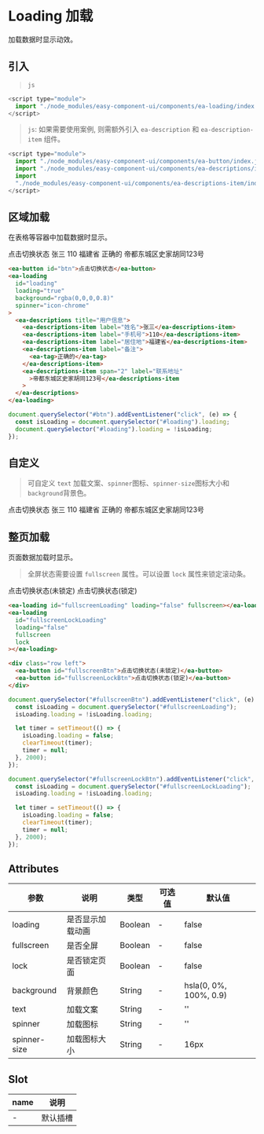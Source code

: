 <script setup>
import { onMounted } from 'vue'

onMounted(() => {
  import('../index.js')
  import('./index.scss')

  document.querySelector('#btn').addEventListener('click', (e) => {
    const isLoading = document.querySelector('#loading');
    isLoading.loading = !isLoading.loading;
  })

  document.querySelector('#customizationBtn').addEventListener('click', (e) => {
    const isLoading = document.querySelector('#customizationLoading');
    isLoading.loading = !isLoading.loading;
  })

  document.querySelector('#fullscreenBtn').addEventListener('click', (e) => {
    const isLoading = document.querySelector('#fullscreenLoading');
    isLoading.loading = !isLoading.loading;

    let timer = setTimeout(() => {
        isLoading.loading = false;
        clearTimeout(timer);
        timer = null;
    }, 2000)
  })

  document.querySelector('#fullscreenLockBtn').addEventListener('click', (e) => {
    const isLoading = document.querySelector('#fullscreenLockLoading');
    isLoading.loading = !isLoading.loading;

    let timer = setTimeout(() => {
        isLoading.loading = false;
        clearTimeout(timer);
        timer = null;
    }, 2000)
  })
})
</script>

# Loading 加载

加载数据时显示动效。

## 引入

> `js`

```js
<script type="module">
  import "./node_modules/easy-component-ui/components/ea-loading/index.js";
</script>
```

> `js`: 如果需要使用案例, 则需额外引入 `ea-description` 和 `ea-description-item` 组件。

```js
<script type="module">
  import "./node_modules/easy-component-ui/components/ea-button/index.js";
  import "./node_modules/easy-component-ui/components/ea-descriptions/index.js";
  import
  "./node_modules/easy-component-ui/components/ea-descriptions-item/index.js";
</script>
```

## 区域加载

在表格等容器中加载数据时显示。

<div class="row left">
  <ea-button id="btn">点击切换状态</ea-button>
  <ea-loading id="loading" loading="true">
      <ea-descriptions title="用户信息">
        <ea-descriptions-item label="姓名">张三</ea-descriptions-item>
        <ea-descriptions-item label="手机号">110</ea-descriptions-item>
        <ea-descriptions-item label="居住地">福建省</ea-descriptions-item>
        <ea-descriptions-item label="备注">
          <ea-tag>正确的</ea-tag>
        </ea-descriptions-item>
        <ea-descriptions-item span="2" label="联系地址">帝都东城区史家胡同123号</ea-descriptions-item>
    </ea-descriptions>
  </ea-loading>
</div>

```html
<ea-button id="btn">点击切换状态</ea-button>
<ea-loading
  id="loading"
  loading="true"
  background="rgba(0,0,0,0.8)"
  spinner="icon-chrome"
>
  <ea-descriptions title="用户信息">
    <ea-descriptions-item label="姓名">张三</ea-descriptions-item>
    <ea-descriptions-item label="手机号">110</ea-descriptions-item>
    <ea-descriptions-item label="居住地">福建省</ea-descriptions-item>
    <ea-descriptions-item label="备注">
      <ea-tag>正确的</ea-tag>
    </ea-descriptions-item>
    <ea-descriptions-item span="2" label="联系地址"
      >帝都东城区史家胡同123号</ea-descriptions-item
    >
  </ea-descriptions>
</ea-loading>
```

```js
document.querySelector("#btn").addEventListener("click", (e) => {
  const isLoading = document.querySelector("#loading").loading;
  document.querySelector("#loading").loading = !isLoading;
});
```

## 自定义

> 可自定义 `text` 加载文案、`spinner`图标、`spinner-size`图标大小和`background`背景色。

<div class="row left">
  <ea-button id="customizationBtn">点击切换状态</ea-button>
  <ea-loading id="customizationLoading" text="拼命加载中" loading="true" background="rgba(0,0,0,0.8)" spinner="icon-chrome" spinner-size="20">
      <ea-descriptions title="用户信息">
        <ea-descriptions-item label="姓名">张三</ea-descriptions-item>
        <ea-descriptions-item label="手机号">110</ea-descriptions-item>
        <ea-descriptions-item label="居住地">福建省</ea-descriptions-item>
        <ea-descriptions-item label="备注">
          <ea-tag>正确的</ea-tag>
        </ea-descriptions-item>
        <ea-descriptions-item span="2" label="联系地址">帝都东城区史家胡同123号</ea-descriptions-item>
    </ea-descriptions>
  </ea-loading>
</div>

## 整页加载

页面数据加载时显示。

> 全屏状态需要设置 `fullscreen` 属性。可以设置 `lock` 属性来锁定滚动条。

<ea-loading id="fullscreenLoading" loading="false" fullscreen></ea-loading>
<ea-loading id="fullscreenLockLoading" loading="false" fullscreen lock></ea-loading>

<div class="row left">
  <ea-button id="fullscreenBtn">点击切换状态(未锁定)</ea-button>
  <ea-button id="fullscreenLockBtn">点击切换状态(锁定)</ea-button>
</div>

```html
<ea-loading id="fullscreenLoading" loading="false" fullscreen></ea-loading>
<ea-loading
  id="fullscreenLockLoading"
  loading="false"
  fullscreen
  lock
></ea-loading>

<div class="row left">
  <ea-button id="fullscreenBtn">点击切换状态(未锁定)</ea-button>
  <ea-button id="fullscreenLockBtn">点击切换状态(锁定)</ea-button>
</div>
```

```js
document.querySelector("#fullscreenBtn").addEventListener("click", (e) => {
  const isLoading = document.querySelector("#fullscreenLoading");
  isLoading.loading = !isLoading.loading;

  let timer = setTimeout(() => {
    isLoading.loading = false;
    clearTimeout(timer);
    timer = null;
  }, 2000);
});

document.querySelector("#fullscreenLockBtn").addEventListener("click", (e) => {
  const isLoading = document.querySelector("#fullscreenLockLoading");
  isLoading.loading = !isLoading.loading;

  let timer = setTimeout(() => {
    isLoading.loading = false;
    clearTimeout(timer);
    timer = null;
  }, 2000);
});
```

## Attributes

| 参数         | 说明             | 类型    | 可选值 | 默认值                 |
| ------------ | ---------------- | ------- | ------ | ---------------------- |
| loading      | 是否显示加载动画 | Boolean | -      | false                  |
| fullscreen   | 是否全屏         | Boolean | -      | false                  |
| lock         | 是否锁定页面     | Boolean | -      | false                  |
| background   | 背景颜色         | String  | -      | hsla(0, 0%, 100%, 0.9) |
| text         | 加载文案         | String  | -      | ''                     |
| spinner      | 加载图标         | String  | -      | ''                     |
| spinner-size | 加载图标大小     | String  | -      | 16px                   |

## Slot

| name | 说明     |
| ---- | -------- |
| -    | 默认插槽 |
